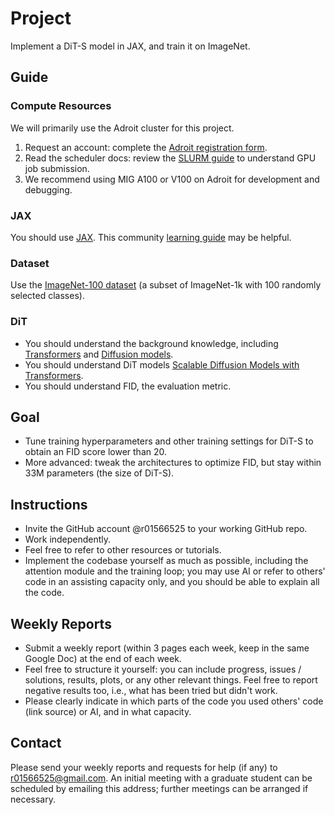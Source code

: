 # Project

Implement a DiT-S model in JAX, and train it on ImageNet.

## Guide 

### Compute Resources
We will primarily use the Adroit cluster for this project.
1. Request an account: complete the [Adroit registration form](https://forms.rc.princeton.edu/registration/?q=adroit).
2. Read the scheduler docs: review the [SLURM guide](https://researchcomputing.princeton.edu/support/knowledge-base/slurm#gpus) to understand GPU job submission.
3. We recommend using MIG A100 or V100 on Adroit for development and debugging.

### JAX
You should use [JAX](https://github.com/jax-ml/jax). This community [learning guide](https://github.com/rcrowe-google/Learning-JAX) may be helpful.

### Dataset
Use the [ImageNet-100 dataset](https://www.kaggle.com/datasets/ambityga/imagenet100) (a subset of ImageNet-1k with 100 randomly selected classes).

### DiT
* You should understand the background knowledge, including [Transformers](https://arxiv.org/abs/1706.03762?utm_source=chatgpt.com) and [Diffusion models](https://arxiv.org/abs/2006.11239).
* You should understand DiT models [Scalable Diffusion Models with Transformers](https://arxiv.org/abs/2212.09748).
* You should understand FID, the evaluation metric.

## Goal
* Tune training hyperparameters and other training settings for DiT-S to obtain an FID score lower than 20.
* More advanced: tweak the architectures to optimize FID, but stay within 33M parameters (the size of DiT-S).

## Instructions
* Invite the GitHub account @r01566525 to your working GitHub repo.
* Work independently.
* Feel free to refer to other resources or tutorials.
* Implement the codebase yourself as much as possible, including the attention module and the training loop; you may use AI or refer to others' code in an assisting capacity only, and you should be able to explain all the code.


## Weekly Reports
* Submit a weekly report (within 3 pages each week, keep in the same Google Doc) at the end of each week.
* Feel free to structure it yourself: you can include progress, issues / solutions, results, plots, or any other relevant things. Feel free to report negative results too, i.e., what has been tried but didn't work.
* Please clearly indicate in which parts of the code you used others' code (link source) or AI, and in what capacity.


## Contact
Please send your weekly reports and requests for help (if any) to r01566525@gmail.com. An initial meeting with a graduate student can be scheduled by emailing this address; further meetings can be arranged if necessary.
